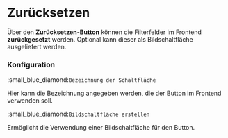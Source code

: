 # Zurücksetzen

Über den **Zurücksetzen-Button** können die Filterfelder im Frontend **zurückgesetzt** werden. Optional kann dieser als Bildschaltfläche ausgeliefert werden.

### Konfiguration

:small\_blue\_diamond:`Bezeichnung der Schaltfläche`

Hier kann die Bezeichnung angegeben werden, die der Button im Frontend verwenden soll.

:small\_blue\_diamond:`Bildschaltfläche erstellen`

Ermöglicht die Verwendung einer Bildschaltfläche für den Button.
